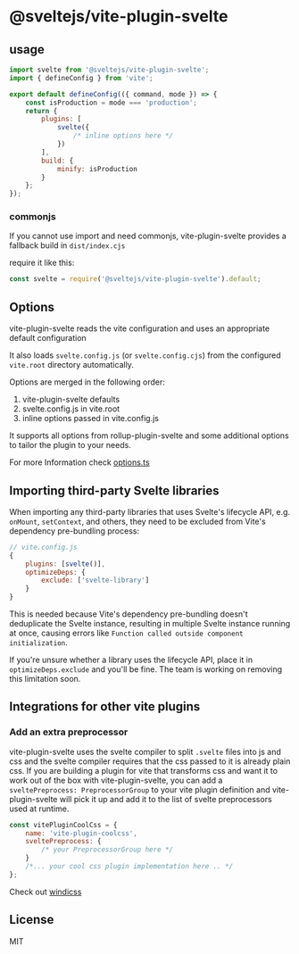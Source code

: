 # @sveltejs/vite-plugin-svelte

## usage

```js
import svelte from '@sveltejs/vite-plugin-svelte';
import { defineConfig } from 'vite';

export default defineConfig(({ command, mode }) => {
	const isProduction = mode === 'production';
	return {
		plugins: [
			svelte({
				/* inline options here */
			})
		],
		build: {
			minify: isProduction
		}
	};
});
```

### commonjs

If you cannot use import and need commonjs, vite-plugin-svelte provides a fallback build in `dist/index.cjs`

require it like this:

```js
const svelte = require('@sveltejs/vite-plugin-svelte').default;
```

## Options

vite-plugin-svelte reads the vite configuration and uses an appropriate default configuration

It also loads `svelte.config.js` (or `svelte.config.cjs`) from the configured `vite.root` directory automatically.

Options are merged in the following order:

1. vite-plugin-svelte defaults
2. svelte.config.js in vite.root
3. inline options passed in vite.config.js

It supports all options from rollup-plugin-svelte and some additional options to tailor the plugin to your needs.

For more Information check [options.ts](src/utils/options.ts)

## Importing third-party Svelte libraries

When importing any third-party libraries that uses Svelte's lifecycle API, e.g. `onMount`, `setContext`, and others, they need to be excluded from Vite's dependency pre-bundling process:

```js
// vite.config.js
{
	plugins: [svelte()],
	optimizeDeps: {
		exclude: ['svelte-library']
	}
}
```

This is needed because Vite's dependency pre-bundling doesn't deduplicate the Svelte instance, resulting in multiple Svelte instance running at once, causing errors like `Function called outside component initialization`.

If you're unsure whether a library uses the lifecycle API, place it in `optimizeDeps.exclude` and you'll be fine. The team is working on removing this limitation soon.

## Integrations for other vite plugins

### Add an extra preprocessor

vite-plugin-svelte uses the svelte compiler to split `.svelte` files into js and css and the svelte compiler requires that the css passed to it is already plain css.
If you are building a plugin for vite that transforms css and want it to work out of the box with vite-plugin-svelte, you can add a `sveltePreprocess: PreprocessorGroup` to your vite plugin definition and vite-plugin-svelte will pick it up and add it to the list of svelte preprocessors used at runtime.

```js
const vitePluginCoolCss = {
	name: 'vite-plugin-coolcss',
	sveltePreprocess: {
		/* your PreprocessorGroup here */
	}
	/*... your cool css plugin implementation here .. */
};
```

Check out [windicss](https://github.com/windicss/vite-plugin-windicss/blob/517eca0cebc879d931c6578a08accadfb112157c/packages/vite-plugin-windicss/src/index.ts#L167)

## License

MIT
